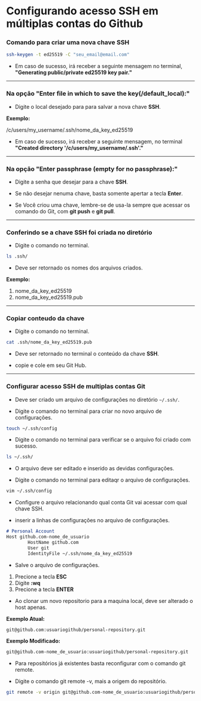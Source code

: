 # Configurando acesso SSH em múltiplas contas do Github

### Comando para criar uma nova chave **SSH**

```sh
ssh-keygen -t ed25519 -C "seu_email@email.com"
```

- Em caso de sucesso, irá receber a seguinte mensagem no terminal, **"Generating public/private ed25519 key pair."**

---

### Na opção "Enter file in which to save the key(/default_local):"

- Digite o local desejado para para salvar a nova chave **SSH**.

**Exemplo:**

/c/users/my_username/.ssh/nome_da_key_ed25519  

- Em caso de sucesso, irá receber a seguinte mensagem, no terminal **"Created directory '/c/users/my_username/.ssh'."**

---

### Na opção "Enter passphrase (empty for no passphrase):"

- Digite a senha que desejar para a chave **SSH**.

- Se não desejar nenuma chave, basta somente apertar a tecla **Enter**.

- Se Você criou uma chave, lembre-se de usa-la sempre que acessar os comando do Git, com **git push** e **git pull**.

---

### Conferindo se a chave **SSH** foi criada no diretório

- Digite o comando no terminal.

```sh
ls .ssh/
```

- Deve ser retornado os nomes dos arquivos criados.

**Exemplo:**

1. nome_da_key_ed25519
2. nome_da_key_ed25519.pub

---

### Copiar conteudo da chave

- Digite o comando no terminal.

```sh
cat .ssh/nome_da_key_ed25519.pub
```

- Deve ser retornado no terminal o conteúdo da chave **SSH**.

- copie e cole em seu Git Hub.

---

### Configurar acesso **SSH** de multiplas contas Git

- Deve ser criado um arquivo de configurações no diretório ```~/.ssh/```.

- Digite o comando no terminal para criar no novo arquivo de configurações.

```sh
touch ~/.ssh/config
```

- Digite o comando no terminal para verificar se o arquivo foi criado com sucesso.

```sh
ls ~/.ssh/
```

- O arquivo deve ser editado e inserido as devidas configurações.

- Digite o comando no terminal para editaqr o arquivo de configurações.

```sh
vim ~/.ssh/config
```

- Configure o arquivo  relacionando qual conta Git vai acessar com qual chave SSH.

- inserir a linhas de configurações no arquivo de configurações.

```md
# Personal Account
Host github.com-nome_de_usuario
        HostName github.com
        User git
        IdentityFile ~/.ssh/nome_da_key_ed25519
```

- Salve o arquivo de configurações.

1. Precione a tecla **ESC**
2. Digite **:wq**
3. Precione a tecla **ENTER**

- Ao clonar um novo repositorio para a maquina local, deve ser alterado o host apenas.

**Exemplo Atual:**

```sh
git@github.com:usuariogithub/personal-repository.git
```

**Exemplo Modificado:**

```sh
git@github.com-nome_de_usuario:usuariogithub/personal-repository.git
```

- Para repositórios já existentes basta reconfigurar com o comando git remote.

- Digite o comando git remote -v, mais a origem do repositório.

```sh
git remote -v origin git@github.com-nome_de_usuario:usuariogithub/personal-repository.git

```
